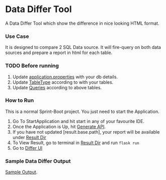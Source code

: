 # Data Differ Tool

A Data Differ Tool which show the difference in nice looking HTML format.

### Use Case

It is designed to compare 2 SQL Data source.
It will fire-query on both data sources and prepare a report in html for each table.

### TODO Before running

1. Update [application.properties](/src/main/resources/application.properties) with your db details.
2. Update [TableType](/src/main/java/com/differ/enums/TableType.java) according to with your tables.
3. Update [Queries](/src/main/java/com/differ/constants/Queries.java) according to above tables.

### How to Run

This is a normal Sprint-Boot project. You just need to start the Application.

1. Go To StartApplication and hit start in any of your favourite IDE.
2. Once the Application is Up, hit [Generate API](http://localhost:8080/api/generate). 
3. If you have not updated [result.base.path], your report will be available under [Result Dir](/output/result)
4. To View Result, go to terminal in [Result Dir](/output/result) and run `flask run`
5. Go to [Differ UI](http://127.0.0.1:5000/) 


### Sample Data Differ Output
[Sample Output](/output/result/sample.png). 